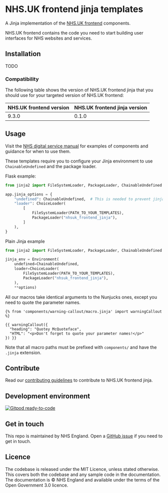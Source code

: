 # NHS.UK frontend jinja templates

A Jinja implementation of the [NHS.UK frontend](https://github.com/nhsuk/nhsuk-frontend) components.

NHS.UK frontend contains the code you need to start building user interfaces for NHS websites and services.

## Installation

TODO

### Compatibility

The following table shows the version of NHS.UK frontend jinja that you should use for your targeted version of NHS.UK frontend:

| NHS.UK frontend version | NHS.UK frontend jinja version |
| -- | -- |
| 9.3.0 | 0.1.0 |

## Usage

Visit the [NHS digital service manual](https://service-manual.nhs.uk/) for examples of components and guidance for when to use them.

These templates require you to configure your Jinja environment to use `ChainableUndefined` and the package loader.

Flask example:

```python
from jinja2 import FileSystemLoader, PackageLoader, ChainableUndefined

app.jinja_options = {
    "undefined": ChainableUndefined,  # This is needed to prevent jinja from throwing an error when chained parameters are undefined
    "loader": ChoiceLoader(
        [
            FileSystemLoader(PATH_TO_YOUR_TEMPLATES),
            PackageLoader("nhsuk_frontend_jinja"),
        ]
    ),
}
```

Plain Jinja example

```python
from jinja2 import FileSystemLoader, PackageLoader, ChainableUndefined

jinja_env = Environment(
    undefined=ChainableUndefined,
    loader=ChoiceLoader(
        FileSystemLoader(PATH_TO_YOUR_TEMPLATES),
        PackageLoader("nhsuk_frontend_jinja"),
    ),
    **options)
```

All our macros take identical arguments to the Nunjucks ones, except you need to quote the parameter names.

```jinja
{% from 'components/warning-callout/macro.jinja' import warningCallout %}

{{ warningCallout({
  "heading": "Quotey McQuoteface",
  "HTML": "<p>Don't forget to quote your parameter names!</p>"
}) }}
```

Note that all macro paths must be prefixed with `components/` and have the `.jinja` extension.

## Contribute

Read our [contributing guidelines](CONTRIBUTING.md) to contribute to NHS.UK frontend jinja.

## Development environment

[![Gitpod ready-to-code](https://img.shields.io/badge/Gitpod-ready--to--code-blue?logo=gitpod)](https://gitpod.io/#https://github.com/NHSDigital/nhsuk-frontend-jinja)

## Get in touch

This repo is maintained by NHS England.
Open a [GitHub issue](https://github.com/NHSDigital/nhsuk-frontend-digital/issues/new) if you need to get in touch.

## Licence

The codebase is released under the MIT Licence, unless stated otherwise. This covers both the codebase and any sample code in the documentation. The documentation is © NHS England and available under the terms of the Open Government 3.0 licence.
